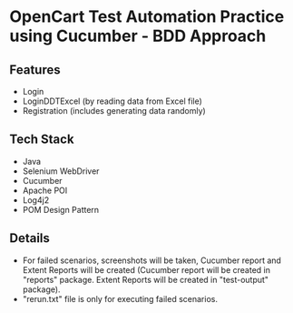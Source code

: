 # OpenCart Test Automation Practice using Cucumber - BDD Approach

## Features
- Login
- LoginDDTExcel (by reading data from Excel file)
- Registration (includes generating data randomly)

## Tech Stack
- Java
- Selenium WebDriver
- Cucumber
- Apache POI
- Log4j2
- POM Design Pattern

## Details
- For failed scenarios, screenshots will be taken, Cucumber report and Extent Reports will be created
  (Cucumber report will be created in "reports" package. Extent Reports will be created in "test-output" package).
- "rerun.txt" file is only for executing failed scenarios.
